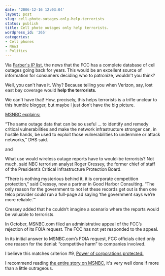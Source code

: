 ```yaml
---
date: '2006-12-16 12:03:04'
layout: post
slug: cell-phote-outages-only-help-terrorists
status: publish
title: Cell phote outages only help terrorists.
wordpress_id: '265'
categories:
- Cell phones
- News
- Politics
---
```



Via [Farber's IP list](http://www.interesting-people.org/), the news that the FCC has a complete database of cell outages going back for years. This would be an excellent source of information for consumers deciding who to patronize, wouldn't you think? 

Well, you can't have it. Why? Because telling you when Verizon, say, lost east bay coverage would **help the terrorists.**

We can't have that! How, precisely, this helps terrorists is a trifle unclear to this humble blogger, but maybe I just don't have the big picture.

[MSNBC explains:](http://redtape.msnbc.com/2006/12/why_cell_phone_.html#posts)



> 
“The same outage data that can be so useful … to identify and remedy critical vulnerabilities and make the network infrastructure stronger can, in hostile hands, be used to exploit those vulnerabilities to undermine or attack networks,” DHS said.




and



> 
What use would wireless outage reports have to would-be terrorists? Not much, said NBC terrorism analyst Roger Cressey, the former chief of staff of the President’s Critical Infrastructure Protection Board.

“There is nothing mysterious behind it, it is corporate competition protection,” said Cressey, now a partner in Good Harbor Consulting. “The only reason for the government to not let these records get out is then one telco provider could run a full-page ad saying ‘the government says we’re more reliable.’”

Cressey added that he couldn’t imagine a scenario where the reports would be valuable to terrorists.

In October, MSNBC.com filed an administrative appeal of the FCC’s rejection of its FOIA request. The FCC has not yet responded to the appeal.

In its initial answer to MSNBC.com’s FOIA request, FCC officials cited only one reason for the denial: “competitive harm” to companies involved.




I believe this matches criterion #9, [Power of corporations protected.](http://www.phfactor.net/wp/2006/12/15/the-fourteen-signs-of-fascism/)

I recommend reading [the entire story on MSNBC](http://redtape.msnbc.com/2006/12/why_cell_phone_.html#posts), it's very well done if more than a little outrageous.

